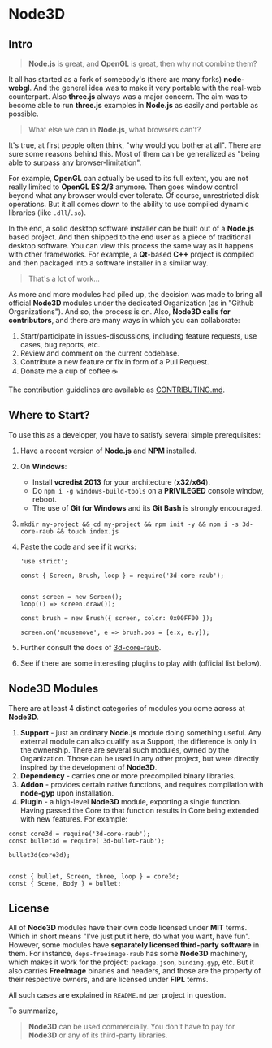 # Node3D


## Intro

> **Node.js** is great, and **OpenGL** is great, then why not combine them?

It all has started as a fork of somebody's (there are many forks) **node-webgl**.
And the general idea was to make it very portable with the real-web counterpart.
Also **three.js** always was a major concern. The aim was to become able to run
**three.js** examples in **Node.js** as easily and portable as possible.

> What else we can in **Node.js**, what browsers can't?

It's true, at first people often think, "why would you bother at all".
There are sure some reasons behind this. Most of them can be generalized as
"being able to surpass any browser-limitation".

For example, **OpenGL** can actually be used to its full extent, you are not really
limited to **OpenGL ES 2/3** anymore. Then goes window control beyond what any browser
would ever tolerate. Of course, unrestricted disk operations. But it all comes down
to the ability to use compiled dynamic libraries (like `.dll`/`.so`).

In the end, a solid desktop software installer can be built out of a **Node.js**
based project. And then shipped to the end user as a piece of traditional desktop
software. You can view this process the same way as it happens with other frameworks.
For example, a **Qt**-based **C++** project is compiled and then packaged into a
software installer in a similar way.

> That's a lot of work...

As more and more modules had piled up, the decision was made to bring all official
**Node3D** modules under the dedicated Organization (as in "Github Organizations").
And so, the process is on. Also, **Node3D calls for contributors**, and there are many
ways in which you can collaborate:

1. Start/participate in issues-discussions, including feature requests, use cases, bug reports, etc.
1. Review and comment on the current codebase.
1. Contribute a new feature or fix in form of a Pull Request.
1. Donate me a cup of coffee :coffee:

The contribution guidelines are available as [CONTRIBUTING.md](/CONTRIBUTING.md).


## Where to Start?

To use this as a developer, you have to satisfy several simple prerequisites:

1. Have a recent version of **Node.js** and **NPM** installed.

1. On **Windows**:
	* Install **vcredist 2013** for your architecture (**x32**/**x64**).
	* Do `npm i -g windows-build-tools` on a **PRIVILEGED** console window, reboot.
	* The use of **Git for Windows** and its **Git Bash** is strongly encouraged.
	
1. `mkdir my-project && cd my-project && npm init -y && npm i -s 3d-core-raub && touch index.js`

1. Paste the code and see if it works:
	
	```
	'use strict';
	
	const { Screen, Brush, loop } = require('3d-core-raub');
	
	
	const screen = new Screen();
	loop(() => screen.draw());
	
	const brush = new Brush({ screen, color: 0x00FF00 });
	
	screen.on('mousemove', e => brush.pos = [e.x, e.y]);
	```

1. Further consult the docs of [3d-core-raub](https://github.com/raub/node-3d-core).

1. See if there are some interesting plugins to play with (official list below).


## Node3D Modules

There are at least 4 distinct categories of modules you come across at **Node3D**.

1. **Support** - just an ordinary **Node.js** module doing something useful.
Any external module can also qualify as a Support, the difference is only in the
ownership. There are several such modules, owned by the Organization. Those can
be used in any other project, but were directly inspired by the development of **Node3D**.
1. **Dependency** - carries one or more precompiled binary libraries.
1. **Addon** - provides certain native functions, and requires compilation
with **node-gyp** upon installation.
1. **Plugin** - a high-level **Node3D** module, exporting a single function. Having
passed the Core to that function results in Core being extended with new features.
For example:
```
const core3d = require('3d-core-raub');
const bullet3d = require('3d-bullet-raub');

bullet3d(core3d);


const { bullet, Screen, three, loop } = core3d;
const { Scene, Body } = bullet;
```

## License

All of **Node3D** modules have their own code licensed under **MIT** terms. Which in
short means "I've just put it here, do what you want, have fun". However, some
modules have **separately licensed third-party software** in them. For instance,
`deps-freeimage-raub` has some **Node3D** machinery, which makes it work for
the project: `package.json`, `binding.gyp`, etc. But it also carries **FreeImage**
binaries and headers, and those are the property of their respective owners,
and are licensed under **FIPL** terms.

All such cases are explained in `README.md` per project in question.

To summarize,
> **Node3D** can be used commercially. You don't have to pay for **Node3D** or
any of its third-party libraries.
